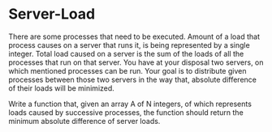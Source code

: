# Server-Load

There are some processes that need to be executed. Amount of a load that process causes on a server that runs it, is being represented by a single integer. Total load caused on a server is the sum of the loads of all the processes that run on that server. You have at your disposal two servers, on which mentioned processes can be run. Your goal is to distribute given processes between those two servers in the way that, absolute difference of their loads will be minimized.

Write a function that, given an array A of N integers, of which represents loads caused by successive processes, the function should return the minimum absolute difference of server loads.
